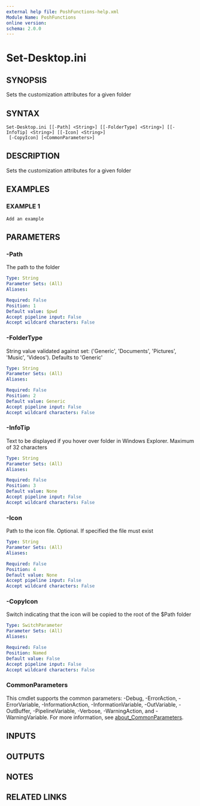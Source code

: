 ```yaml
---
external help file: PoshFunctions-help.xml
Module Name: PoshFunctions
online version:
schema: 2.0.0
---
```


# Set-Desktop.ini

## SYNOPSIS
Sets the customization attributes for a given folder

## SYNTAX

```
Set-Desktop.ini [[-Path] <String>] [[-FolderType] <String>] [[-InfoTip] <String>] [[-Icon] <String>]
 [-CopyIcon] [<CommonParameters>]
```

## DESCRIPTION
Sets the customization attributes for a given folder

## EXAMPLES

### EXAMPLE 1
```
Add an example
```

## PARAMETERS

### -Path
The path to the folder

```yaml
Type: String
Parameter Sets: (All)
Aliases:

Required: False
Position: 1
Default value: $pwd
Accept pipeline input: False
Accept wildcard characters: False
```

### -FolderType
String value validated against set: ('Generic', 'Documents', 'Pictures', 'Music', 'Videos').
Defaults to 'Generic'

```yaml
Type: String
Parameter Sets: (All)
Aliases:

Required: False
Position: 2
Default value: Generic
Accept pipeline input: False
Accept wildcard characters: False
```

### -InfoTip
Text to be displayed if you hover over folder in Windows Explorer.
Maximum of 32 characters

```yaml
Type: String
Parameter Sets: (All)
Aliases:

Required: False
Position: 3
Default value: None
Accept pipeline input: False
Accept wildcard characters: False
```

### -Icon
Path to the icon file.
Optional.
If specified the file must exist

```yaml
Type: String
Parameter Sets: (All)
Aliases:

Required: False
Position: 4
Default value: None
Accept pipeline input: False
Accept wildcard characters: False
```

### -CopyIcon
Switch indicating that the icon will be copied to the root of the $Path folder

```yaml
Type: SwitchParameter
Parameter Sets: (All)
Aliases:

Required: False
Position: Named
Default value: False
Accept pipeline input: False
Accept wildcard characters: False
```

### CommonParameters
This cmdlet supports the common parameters: -Debug, -ErrorAction, -ErrorVariable, -InformationAction, -InformationVariable, -OutVariable, -OutBuffer, -PipelineVariable, -Verbose, -WarningAction, and -WarningVariable. For more information, see [about_CommonParameters](http://go.microsoft.com/fwlink/?LinkID=113216).

## INPUTS

## OUTPUTS

## NOTES

## RELATED LINKS
